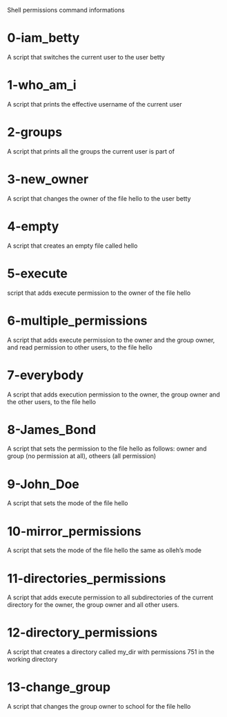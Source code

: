 Shell permissions command informations

# 0-iam_betty
A script that switches the current user to the user betty

# 1-who_am_i
A script that prints the effective username of the current user

# 2-groups
A script that prints all the groups the current user is part of

# 3-new_owner
A script that changes the owner of the file hello to the user betty

# 4-empty
A script that creates an empty file called hello

# 5-execute
script that adds execute permission to the owner of the file hello

# 6-multiple_permissions
A script that adds execute permission to the owner and the group owner, and read permission to other users, to the file hello

# 7-everybody
A script that adds execution permission to the owner, the group owner and the other users, to the file hello

# 8-James_Bond
A script that sets the permission to the file hello as follows: owner and group (no permission at all), otheers (all permission)

# 9-John_Doe
A script that sets the mode of the file hello

# 10-mirror_permissions
A script that sets the mode of the file hello the same as olleh’s mode

# 11-directories_permissions
A script that adds execute permission to all subdirectories of the current directory for the owner, the group owner and all other users.

# 12-directory_permissions
A script that creates a directory called my_dir with permissions 751 in the working directory

# 13-change_group
A script that changes the group owner to school for the file hello
